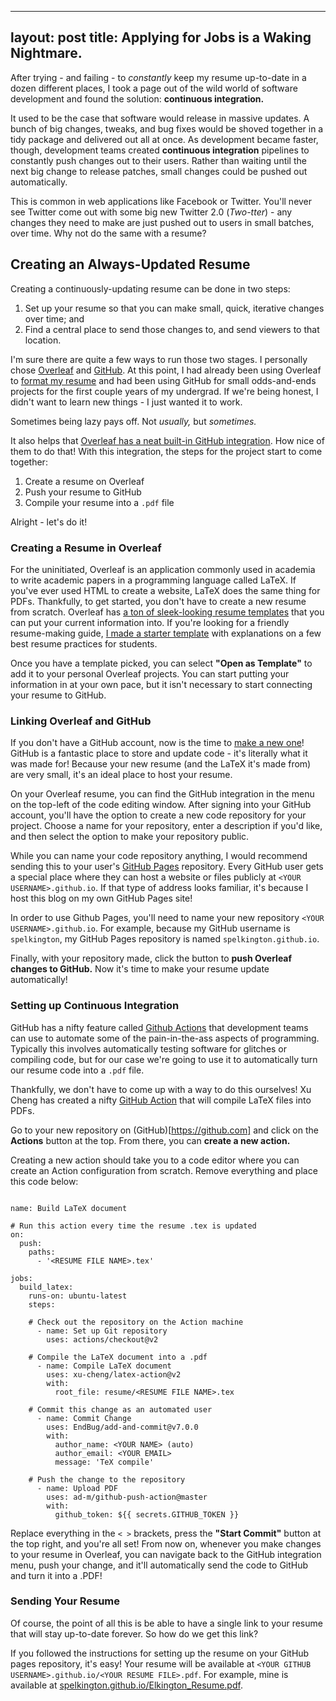 
---
layout: post
title: Applying for Jobs is a Waking Nightmare.
---

After trying - and failing - to *constantly* keep my resume up-to-date in a dozen different places, I took a page out of the wild world of software development and found the solution: **continuous integration.**

It used to be the case that software would release in massive updates. A bunch of big changes, tweaks, and bug fixes would be shoved together in a tidy package and delivered out all at once. As development became faster, though, development teams created **continuous integration** pipelines to constantly push changes out to their users. Rather than waiting until the next big change to release patches, small changes could be pushed out automatically.

This is common in web applications like Facebook or Twitter. You'll never see Twitter come out with some big new Twitter 2.0 (*Two-tter*) - any changes they need to make are just pushed out to users in small batches, over time. Why not do the same with a resume?

## Creating an Always-Updated Resume

Creating a continuously-updating resume can be done in two steps:

1. Set up your resume so that you can make small, quick, iterative changes over time; and
2. Find a central place to send those changes to, and send viewers to that location.

I'm sure there are quite a few ways to run those two stages. I personally chose [Overleaf](https://overleaf.com) and [GitHub](https://github.com). At this point, I had already been using Overleaf to [format my resume](#) and had been using GitHub for small odds-and-ends projects for the first couple years of my undergrad. If we're being honest, I didn't want to learn new things - I just wanted it to work.

Sometimes being lazy pays off. Not *usually,* but *sometimes.*

It also helps that [Overleaf has a neat built-in GitHub integration](#). How nice of them to do that! With this integration, the steps for the project start to come together:

1. Create a resume on Overleaf
2. Push your resume to GitHub
3. Compile your resume into a `.pdf` file

Alright - let's do it!

### Creating a Resume in Overleaf

For the uninitiated, Overleaf is an application commonly used in academia to write academic papers in a programming language called LaTeX. If you've ever used HTML to create a website, LaTeX does the same thing for PDFs. Thankfully, to get started, you don't have to create a new resume from scratch. Overleaf has [a ton of sleek-looking resume templates](https://www.overleaf.com/gallery/tagged/cv) that you can put your current information into. If you're looking for a friendly resume-making guide, [I made a starter template](https://www.overleaf.com/read/dpkcngtfrygt) with explanations on a few best resume practices for students.

Once you have a template picked, you can select **"Open as Template"** to add it to your personal Overleaf projects. You can start putting your information in at your own pace, but it isn't necessary to start connecting your resume to GitHub.

### Linking Overleaf and GitHub

If you don't have a GitHub account, now is the time to [make a new one](https://github.com/join)! GitHub is a fantastic place to store and update code - it's literally what it was made for! Because your new resume (and the LaTeX it's made from) are very small, it's an ideal place to host your resume.

On your Overleaf resume, you can find the GitHub integration in the menu on the top-left of the code editing window. After signing into your GitHub account, you'll have the option to create a new code repository for your project. Choose a name for your repository, enter a description if you'd like, and then select the option to make your repository public.

While you can name your code repository anything, I would recommend sending this to your user's [GitHub Pages](https://pages.github.com/) repository. Every GitHub user gets a special place where they can host a website or files publicly at `<YOUR USERNAME>.github.io`. If that type of address looks familiar, it's because I host this blog on my own GitHub Pages site!

In order to use Github Pages, you'll need to name your new repository `<YOUR USERNAME>.github.io`. For example, because my GitHub username is `spelkington`, my GitHub Pages repository is named `spelkington.github.io`.

Finally, with your repository made, click the button to **push Overleaf changes to GitHub.** Now it's time to make your resume update automatically!

### Setting up Continuous Integration

GitHub has a nifty feature called [Github Actions](https://github.com/features/actions) that development teams can use to automate some of the pain-in-the-ass aspects of programming. Typically this involves automatically testing software for glitches or compiling code, but for our case we're going to use it to automatically turn our resume code into a `.pdf` file.

Thankfully, we don't have to come up with a way to do this ourselves! Xu Cheng has created a nifty [GitHub Action](https://github.com/marketplace/actions/github-action-for-latex) that will compile LaTeX files into PDFs.

Go to your new repository on (GitHub)[https://github.com] and click on the **Actions** button at the top. From there, you can **create a new action.**

Creating a new action should take you to a code editor where you can create an Action configuration from scratch. Remove everything and place this code below:

```

name: Build LaTeX document

# Run this action every time the resume .tex is updated
on:
  push:
    paths:
      - '<RESUME FILE NAME>.tex'

jobs:
  build_latex:
    runs-on: ubuntu-latest
    steps:

	# Check out the repository on the Action machine
      - name: Set up Git repository
        uses: actions/checkout@v2

	# Compile the LaTeX document into a .pdf
      - name: Compile LaTeX document
        uses: xu-cheng/latex-action@v2
        with:
          root_file: resume/<RESUME FILE NAME>.tex
	
	# Commit this change as an automated user
      - name: Commit Change
        uses: EndBug/add-and-commit@v7.0.0
        with:
          author_name: <YOUR NAME> (auto)
          author_email: <YOUR EMAIL>
          message: 'TeX compile'
	
	# Push the change to the repository
      - name: Upload PDF
        uses: ad-m/github-push-action@master
        with:
          github_token: ${{ secrets.GITHUB_TOKEN }}
```

Replace everything in the `< >` brackets, press the **"Start Commit"** button at the top right, and you're all set! From now on, whenever you make changes to your resume in Overleaf, you can navigate back to the GitHub integration menu, push your change, and it'll automatically send the code to GitHub and turn it into a .PDF!

### Sending Your Resume

Of course, the point of all this is be able to have a single link to your resume that will stay up-to-date forever. So how do we get this link?

If you followed the instructions for setting up the resume on your GitHub pages repository, it's easy! Your resume will be available at `<YOUR GITHUB USERNAME>.github.io/<YOUR RESUME FILE>.pdf`. For example, mine is available at [spelkington.github.io/Elkington_Resume.pdf](https://spelkington.github.io/Elkington_Resume.pdf).